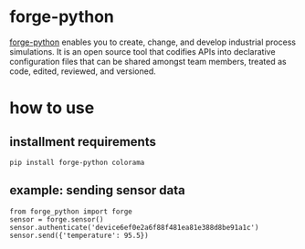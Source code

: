 # forge-python

[forge-python](https://www.theforge.bio/) enables you to create, change, and develop industrial process simulations. It is an open source tool that codifies APIs into declarative configuration files that can be shared amongst team members, treated as code, edited, reviewed, and versioned.

# how to use

## installment requirements

```{.python }
pip install forge-python colorama
```

## example: sending sensor data

```{.python }
from forge_python import forge
sensor = forge.sensor()
sensor.authenticate('device6ef0e2a6f88f481ea81e388d8be91a1c')
sensor.send({'temperature': 95.5})
```
